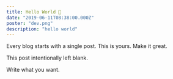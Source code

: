 ```yaml
---
title: Hello World 👋
date: "2019-06-11T08:38:00.000Z"
poster: "dev.png"
description: "hello world"
---
```


Every blog starts with a single post. This is yours. Make it great.

<!-- more -->

This post intentionally left blank.

Write what you want.
